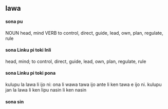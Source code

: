 ## lawa

#### sona pu

NOUN head, mind VERB to control, direct, guide, lead, own, plan, regulate, rule

#### sona Linku pi toki Inli

head, mind; to control, direct, guide, lead, own, plan, regulate, rule

#### sona Linku pi toki pona

kulupu la lawa li ijo ni: ona li wawa tawa ijo ante li ken tawa e ijo ni. kulupu jan la lawa li ken lipu nasin li ken nasin

#### sona sin

